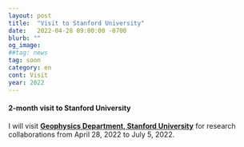 ```yaml
---
layout: post
title:  "Visit to Stanford University"
date:   2022-04-28 09:00:00 -0700
blurb: ""
og_image:
##tag: news
tag: soon
category: en
cont: Visit
year: 2022
---
```


#### **2-month visit to Stanford University**

I will visit [**Geophysics Department, Stanford University**](https://earth.stanford.edu/geophysics) for research collaborations from April 28, 2022 to July 5, 2022.
